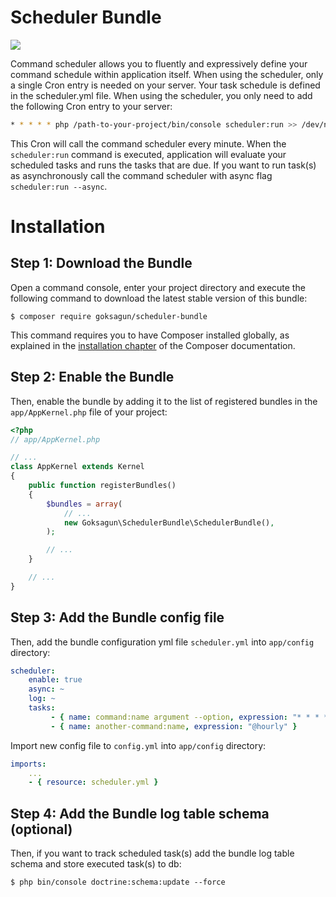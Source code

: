 Scheduler Bundle
================
<img src="https://travis-ci.org/goksagun/scheduler-bundle.svg?branch=master">

Command scheduler allows you to fluently and expressively define your command
schedule within application itself. When using the scheduler, only a single
Cron entry is needed on your server. Your task schedule is defined in the
scheduler.yml file. When using the scheduler, you only need to add the
following Cron entry to your server:

```bash
* * * * * php /path-to-your-project/bin/console scheduler:run >> /dev/null 2>&1
```

This Cron will call the command scheduler every minute. When the `scheduler:run`
command is executed, application will evaluate your scheduled tasks and runs the tasks that are due.
If you want to run task(s) as asynchronously call the command scheduler with async flag `scheduler:run --async`.

Installation
============

Step 1: Download the Bundle
---------------------------

Open a command console, enter your project directory and execute the
following command to download the latest stable version of this bundle:

```console
$ composer require goksagun/scheduler-bundle
```

This command requires you to have Composer installed globally, as explained
in the [installation chapter](https://getcomposer.org/doc/00-intro.md)
of the Composer documentation.

Step 2: Enable the Bundle
-------------------------

Then, enable the bundle by adding it to the list of registered bundles
in the `app/AppKernel.php` file of your project:

```php
<?php
// app/AppKernel.php

// ...
class AppKernel extends Kernel
{
    public function registerBundles()
    {
        $bundles = array(
            // ...
            new Goksagun\SchedulerBundle\SchedulerBundle(),
        );

        // ...
    }

    // ...
}
```

Step 3: Add the Bundle config file
----------------------------------

Then, add the bundle configuration yml file `scheduler.yml` into `app/config` directory:

```yml
scheduler:
    enable: true
    async: ~
    log: ~
    tasks:
         - { name: command:name argument --option, expression: "* * * * *" }
         - { name: another-command:name, expression: "@hourly" }
```

Import new config file to `config.yml` into `app/config` directory:

```yml
imports:
    ...
    - { resource: scheduler.yml }
```

Step 4: Add the Bundle log table schema (optional)
---------------------------------------

Then, if you want to track scheduled task(s) add the bundle log table schema and store executed task(s) to db:

```console
$ php bin/console doctrine:schema:update --force
```